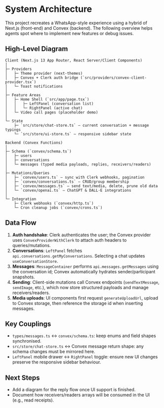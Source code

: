 # System Architecture

This project recreates a WhatsApp-style experience using a hybrid of Next.js (front-end) and Convex (backend). The following overview helps agents spot where to implement new features or debug issues.

## High-Level Diagram
```
Client (Next.js 13 App Router, React Server/Client Components)
│
├─ Providers
│   ├─ Theme provider (next-themes)
│   ├─ Convex + Clerk auth bridge (`src/providers/convex-client-provider.tsx`)
│   └─ Toast notifications
│
├─ Feature Areas
│   ├─ Home Shell (`src/app/page.tsx`)
│   │   ├─ LeftPanel (conversation list)
│   │   └─ RightPanel (active chat)
│   └─ Video call pages (placeholder demo)
│
└─ State
    ├─ `src/store/chat-store.ts` – current conversation + message typings
    └─ `src/store/ui-store.ts` – responsive sidebar state

Backend (Convex Functions)
│
├─ Schema (`convex/schema.ts`)
│   ├─ users
│   ├─ conversations
│   └─ messages (typed media payloads, replies, receivers/readers)
│
├─ Mutations/Queries
│   ├─ `convex/users.ts` – sync with Clerk webhooks, pagination
│   ├─ `convex/conversations.ts` – CRUD/group membership
│   ├─ `convex/messages.ts` – send text/media, delete, prune old data
│   └─ `convex/openai.ts` – ChatGPT & DALL·E integrations
│
└─ Integration
    ├─ Clerk webhooks (`convex/http.ts`)
    └─ Cron cleanup jobs (`convex/crons.ts`)
```

## Data Flow
1. **Auth handshake**: Clerk authenticates the user; the Convex provider uses `ConvexProviderWithClerk` to attach auth headers to queries/mutations.
2. **Conversations**: `LeftPanel` fetches `api.conversations.getMyConversations`. Selecting a chat updates `useConversationStore`.
3. **Messages**: `MessageContainer` performs `api.messages.getMessages` using the conversation id; Convex automatically hydrates sender/participant snapshots.
4. **Sending**: Client-side mutations call Convex endpoints (`sendTextMessage`, `sendImage`, etc.), which now store structured payloads and manage receivers/readers.
5. **Media uploads**: UI components first request `generateUploadUrl`, upload to Convex storage, then reference the storage id when inserting messages.

## Key Couplings
- `types/messages.ts` ↔ `convex/schema.ts`: keep enums and field shapes synchronised.
- `src/store/chat-store.ts` ↔ Convex message return shape: any schema changes must be mirrored here.
- `LeftPanel` mobile drawer ↔ `RightPanel` toggle: ensure new UI changes preserve the responsive sidebar behaviour.

## Next Steps
- Add a diagram for the reply flow once UI support is finished.
- Document how receivers/readers arrays will be consumed in the UI (e.g., read receipts).
